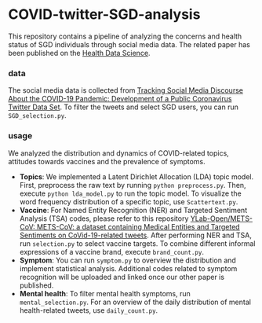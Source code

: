 # COVID-twitter-SGD-analysis

This repository contains a pipeline of analyzing the concerns and health status of SGD individuals through social media data. The related paper has been published on the [Health Data Science](https://spj.science.org/journal/hds).

### data

The social media data is collected from [Tracking Social Media Discourse About the COVID-19 Pandemic: Development of a Public Coronavirus Twitter Data Set](https://github.com/echen102/COVID-19-TweetIDs).  To filter the tweets and select SGD users, you can run `SGD_selection.py`.

### usage

We analyzed the distribution and dynamics of COVID-related topics, attitudes towards vaccines and the prevalence of symptoms.

* **Topics**: We implemented a Latent Dirichlet Allocation (LDA) topic model.  First, preprocess the raw text by running `python preprocess.py`. Then, execute `python lda_model.py` to run the topic model. To visualize the word frequency distribution of a specific topic, use `Scattertext.py`.
* **Vaccine**: For Named Entity Recognition (NER) and Targeted Sentiment Analysis (TSA) codes, please refer to this repository [YLab-Open/METS-CoV: METS-CoV: a dataset containing Medical Entities and Targeted Sentiments on CoVid-19-related tweets](https://github.com/YLab-Open/METS-CoV). After performing NER and TSA, run `selection.py` to select vaccine targets. To combine different informal expressions of a vaccine brand, execute `brand_count.py`.
* **Symptom**: You can run `symptom.py` to overview the distribution and implement statistical analysis.  Additional codes related to symptom recognition will be uploaded and linked once our other paper is published.
* **Mental health**: To filter mental health symptoms, run `mental_selection.py`. For an overview of the daily distribution of mental health-related tweets, use `daily_count.py`.

 

